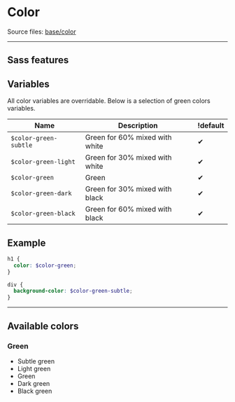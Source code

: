 # Color
Source files: [base/color](https://github.com/frontstart/frontstart/blob/master/base/color)

---

## Sass features

## Variables
All color variables are overridable. Below is a selection of green colors variables.

| Name                  | Description | !default |
| ----------------------| ----------- | -------- |
| `$color-green-subtle` | Green for 60% mixed with white | ✔ |
| `$color-green-light`  | Green for 30% mixed with white | ✔ |
| `$color-green`        | Green                          | ✔ |        
| `$color-green-dark`   | Green for 30% mixed with black | ✔ |
| `$color-green-black`  | Green for 60% mixed with black | ✔ |

## Example
```scss
h1 {
  color: $color-green;
}

div {
  background-color: $color-green-subtle;
}
```

---

## Available colors

### Green
<ul class="colors-example">
  <li><span class="bg-color-green-subtle"></span>Subtle green</li>
  <li><span class="bg-color-green-light"></span>Light green</li>
  <li><span class="bg-color-green"></span>Green</li>
  <li><span class="bg-color-green-dark"></span>Dark green</li>
  <li><span class="bg-color-green-black"></span>Black green</li>
</ul>
